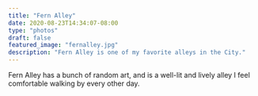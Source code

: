 ```yaml
---
title: "Fern Alley"
date: 2020-08-23T14:34:07-08:00
type: "photos"
draft: false 
featured_image: "fernalley.jpg"
description: "Fern Alley is one of my favorite alleys in the City." 
---
```


Fern Alley has a bunch of random art, and is a well-lit and lively alley I feel comfortable walking by every other day.